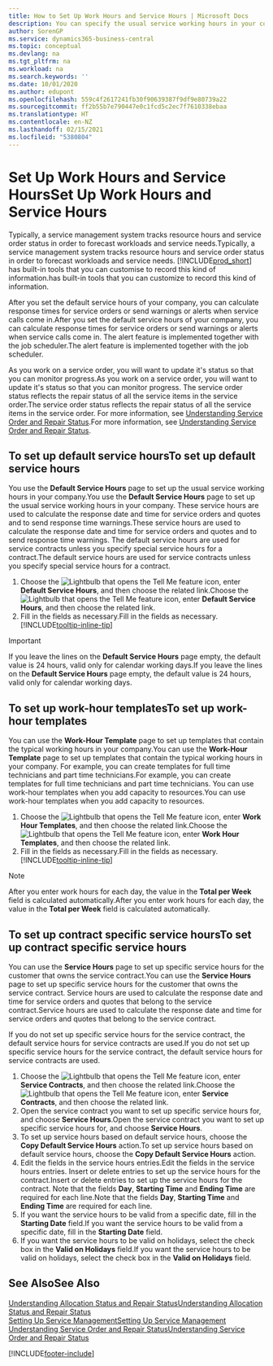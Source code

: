 ```yaml
---
title: How to Set Up Work Hours and Service Hours | Microsoft Docs
description: You can specify the usual service working hours in your company. These service hours are used to calculate the response date and time for service orders and quotes, and to send response time warnings.
author: SorenGP
ms.service: dynamics365-business-central
ms.topic: conceptual
ms.devlang: na
ms.tgt_pltfrm: na
ms.workload: na
ms.search.keywords: ''
ms.date: 10/01/2020
ms.author: edupont
ms.openlocfilehash: 559c4f2617241fb30f90639387f9df9e80739a22
ms.sourcegitcommit: ff2b55b7e790447e0c1fcd5c2ec7f7610338ebaa
ms.translationtype: HT
ms.contentlocale: en-NZ
ms.lasthandoff: 02/15/2021
ms.locfileid: "5380804"
---
```

# <a name="set-up-work-hours-and-service-hours"></a><span data-ttu-id="20b26-104">Set Up Work Hours and Service Hours</span><span class="sxs-lookup"><span data-stu-id="20b26-104">Set Up Work Hours and Service Hours</span></span>
<span data-ttu-id="20b26-105">Typically, a service management system tracks resource hours and service order status in order to forecast workloads and service needs.</span><span class="sxs-lookup"><span data-stu-id="20b26-105">Typically, a service management system tracks resource hours and service order status in order to forecast workloads and service needs.</span></span> [!INCLUDE[prod_short](includes/prod_short.md)] <span data-ttu-id="20b26-106">has built-in tools that you can customise to record this kind of information.</span><span class="sxs-lookup"><span data-stu-id="20b26-106">has built-in tools that you can customize to record this kind of information.</span></span>  
  
<span data-ttu-id="20b26-107">After you set the default service hours of your company, you can calculate response times for service orders or send warnings or alerts when service calls come in.</span><span class="sxs-lookup"><span data-stu-id="20b26-107">After you set the default service hours of your company, you can calculate response times for service orders or send warnings or alerts when service calls come in.</span></span> <span data-ttu-id="20b26-108">The alert feature is implemented together with the job scheduler.</span><span class="sxs-lookup"><span data-stu-id="20b26-108">The alert feature is implemented together with the job scheduler.</span></span>   
  
<span data-ttu-id="20b26-109">As you work on a service order, you will want to update it's status so that you can monitor progress.</span><span class="sxs-lookup"><span data-stu-id="20b26-109">As you work on a service order, you will want to update it's status so that you can monitor progress.</span></span> <span data-ttu-id="20b26-110">The service order status reflects the repair status of all the service items in the service order.</span><span class="sxs-lookup"><span data-stu-id="20b26-110">The service order status reflects the repair status of all the service items in the service order.</span></span> <span data-ttu-id="20b26-111">For more information, see [Understanding Service Order and Repair Status](service-order-repair-status.md).</span><span class="sxs-lookup"><span data-stu-id="20b26-111">For more information, see [Understanding Service Order and Repair Status](service-order-repair-status.md).</span></span> 

## <a name="to-set-up-default-service-hours"></a><span data-ttu-id="20b26-112">To set up default service hours</span><span class="sxs-lookup"><span data-stu-id="20b26-112">To set up default service hours</span></span>  
<span data-ttu-id="20b26-113">You use the **Default Service Hours** page to set up the usual service working hours in your company.</span><span class="sxs-lookup"><span data-stu-id="20b26-113">You use the **Default Service Hours** page to set up the usual service working hours in your company.</span></span> <span data-ttu-id="20b26-114">These service hours are used to calculate the response date and time for service orders and quotes and to send response time warnings.</span><span class="sxs-lookup"><span data-stu-id="20b26-114">These service hours are used to calculate the response date and time for service orders and quotes and to send response time warnings.</span></span> <span data-ttu-id="20b26-115">The default service hours are used for service contracts unless you specify special service hours for a contract.</span><span class="sxs-lookup"><span data-stu-id="20b26-115">The default service hours are used for service contracts unless you specify special service hours for a contract.</span></span>  
  
1. <span data-ttu-id="20b26-116">Choose the ![Lightbulb that opens the Tell Me feature](media/ui-search/search_small.png "Tell me what you want to do") icon, enter **Default Service Hours**, and then choose the related link.</span><span class="sxs-lookup"><span data-stu-id="20b26-116">Choose the ![Lightbulb that opens the Tell Me feature](media/ui-search/search_small.png "Tell me what you want to do") icon, enter **Default Service Hours**, and then choose the related link.</span></span>  
2. <span data-ttu-id="20b26-117">Fill in the fields as necessary.</span><span class="sxs-lookup"><span data-stu-id="20b26-117">Fill in the fields as necessary.</span></span> [!INCLUDE[tooltip-inline-tip](includes/tooltip-inline-tip_md.md)]  
  
> [!IMPORTANT]  
>  <span data-ttu-id="20b26-118">If you leave the lines on the **Default Service Hours** page empty, the default value is 24 hours, valid only for calendar working days.</span><span class="sxs-lookup"><span data-stu-id="20b26-118">If you leave the lines on the **Default Service Hours** page empty, the default value is 24 hours, valid only for calendar working days.</span></span>  
  
## <a name="to-set-up-work-hour-templates"></a><span data-ttu-id="20b26-119">To set up work-hour templates</span><span class="sxs-lookup"><span data-stu-id="20b26-119">To set up work-hour templates</span></span>
<span data-ttu-id="20b26-120">You can use the **Work-Hour Template** page to set up templates that contain the typical working hours in your company.</span><span class="sxs-lookup"><span data-stu-id="20b26-120">You can use the **Work-Hour Template** page to set up templates that contain the typical working hours in your company.</span></span> <span data-ttu-id="20b26-121">For example, you can create templates for full time technicians and part time technicians.</span><span class="sxs-lookup"><span data-stu-id="20b26-121">For example, you can create templates for full time technicians and part time technicians.</span></span> <span data-ttu-id="20b26-122">You can use work-hour templates when you add capacity to resources.</span><span class="sxs-lookup"><span data-stu-id="20b26-122">You can use work-hour templates when you add capacity to resources.</span></span>  
  
1. <span data-ttu-id="20b26-123">Choose the ![Lightbulb that opens the Tell Me feature](media/ui-search/search_small.png "Tell me what you want to do") icon, enter **Work Hour Templates**, and then choose the related link.</span><span class="sxs-lookup"><span data-stu-id="20b26-123">Choose the ![Lightbulb that opens the Tell Me feature](media/ui-search/search_small.png "Tell me what you want to do") icon, enter **Work Hour Templates**, and then choose the related link.</span></span>  
2. <span data-ttu-id="20b26-124">Fill in the fields as necessary.</span><span class="sxs-lookup"><span data-stu-id="20b26-124">Fill in the fields as necessary.</span></span> [!INCLUDE[tooltip-inline-tip](includes/tooltip-inline-tip_md.md)]  
  
> [!Note]
> <span data-ttu-id="20b26-125">After you enter work hours for each day, the value in the **Total per Week** field is calculated automatically.</span><span class="sxs-lookup"><span data-stu-id="20b26-125">After you enter work hours for each day, the value in the **Total per Week** field is calculated automatically.</span></span>  

## <a name="to-set-up-contract-specific-service-hours"></a><span data-ttu-id="20b26-126">To set up contract specific service hours</span><span class="sxs-lookup"><span data-stu-id="20b26-126">To set up contract specific service hours</span></span>  
<span data-ttu-id="20b26-127">You can use the **Service Hours** page to set up specific service hours for the customer that owns the service contract.</span><span class="sxs-lookup"><span data-stu-id="20b26-127">You can use the **Service Hours** page to set up specific service hours for the customer that owns the service contract.</span></span> <span data-ttu-id="20b26-128">Service hours are used to calculate the response date and time for service orders and quotes that belong to the service contract.</span><span class="sxs-lookup"><span data-stu-id="20b26-128">Service hours are used to calculate the response date and time for service orders and quotes that belong to the service contract.</span></span>  
  
<span data-ttu-id="20b26-129">If you do not set up specific service hours for the service contract, the default service hours for service contracts are used.</span><span class="sxs-lookup"><span data-stu-id="20b26-129">If you do not set up specific service hours for the service contract, the default service hours for service contracts are used.</span></span>  
  
1. <span data-ttu-id="20b26-130">Choose the ![Lightbulb that opens the Tell Me feature](media/ui-search/search_small.png "Tell me what you want to do") icon, enter **Service Contracts**, and then choose the related link.</span><span class="sxs-lookup"><span data-stu-id="20b26-130">Choose the ![Lightbulb that opens the Tell Me feature](media/ui-search/search_small.png "Tell me what you want to do") icon, enter **Service Contracts**, and then choose the related link.</span></span>  
2. <span data-ttu-id="20b26-131">Open the service contract you want to set up specific service hours for, and choose **Service Hours**.</span><span class="sxs-lookup"><span data-stu-id="20b26-131">Open the service contract you want to set up specific service hours for, and choose **Service Hours**.</span></span>  
4. <span data-ttu-id="20b26-132">To set up service hours based on default service hours, choose the **Copy Default Service Hours** action.</span><span class="sxs-lookup"><span data-stu-id="20b26-132">To set up service hours based on default service hours, choose the **Copy Default Service Hours** action.</span></span>  
5. <span data-ttu-id="20b26-133">Edit the fields in the service hours entries.</span><span class="sxs-lookup"><span data-stu-id="20b26-133">Edit the fields in the service hours entries.</span></span> <span data-ttu-id="20b26-134">Insert or delete entries to set up the service hours for the contract.</span><span class="sxs-lookup"><span data-stu-id="20b26-134">Insert or delete entries to set up the service hours for the contract.</span></span> <span data-ttu-id="20b26-135">Note that the fields **Day**, **Starting Time** and **Ending Time** are required for each line.</span><span class="sxs-lookup"><span data-stu-id="20b26-135">Note that the fields **Day**, **Starting Time** and **Ending Time** are required for each line.</span></span>  
6. <span data-ttu-id="20b26-136">If you want the service hours to be valid from a specific date, fill in the **Starting Date** field.</span><span class="sxs-lookup"><span data-stu-id="20b26-136">If you want the service hours to be valid from a specific date, fill in the **Starting Date** field.</span></span>  
7. <span data-ttu-id="20b26-137">If you want the service hours to be valid on holidays, select the check box in the **Valid on Holidays** field.</span><span class="sxs-lookup"><span data-stu-id="20b26-137">If you want the service hours to be valid on holidays, select the check box in the **Valid on Holidays** field.</span></span>  

## <a name="see-also"></a><span data-ttu-id="20b26-138">See Also</span><span class="sxs-lookup"><span data-stu-id="20b26-138">See Also</span></span>  
[<span data-ttu-id="20b26-139">Understanding Allocation Status and Repair Status</span><span class="sxs-lookup"><span data-stu-id="20b26-139">Understanding Allocation Status and Repair Status</span></span>](service-allocation-status-and-repair-status.md)  
[<span data-ttu-id="20b26-140">Setting Up Service Management</span><span class="sxs-lookup"><span data-stu-id="20b26-140">Setting Up Service Management</span></span>](service-setup-service.md)  
[<span data-ttu-id="20b26-141">Understanding Service Order and Repair Status</span><span class="sxs-lookup"><span data-stu-id="20b26-141">Understanding Service Order and Repair Status</span></span>](service-order-repair-status.md)  


[!INCLUDE[footer-include](includes/footer-banner.md)]